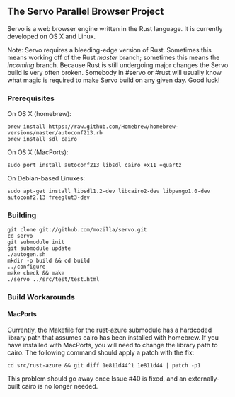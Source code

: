 ## The Servo Parallel Browser Project

Servo is a web browser engine written in the Rust language. It is
currently developed on OS X and Linux.

Note: Servo requires a bleeding-edge version of Rust. Sometimes this
means working off of the Rust _master_ branch; sometimes this means
the _incoming_ branch. Because Rust is still undergoing major changes
the Servo build is very often broken. Somebody in #servo or #rust
will usually know what magic is required to make Servo build on any
given day. Good luck!

### Prerequisites

On OS X (homebrew):

    brew install https://raw.github.com/Homebrew/homebrew-versions/master/autoconf213.rb
    brew install sdl cairo

On OS X (MacPorts):

    sudo port install autoconf213 libsdl cairo +x11 +quartz
    
On Debian-based Linuxes:

    sudo apt-get install libsdl1.2-dev libcairo2-dev libpango1.0-dev autoconf2.13 freeglut3-dev

### Building

    git clone git://github.com/mozilla/servo.git
    cd servo
    git submodule init
    git submodule update
    ./autogen.sh
    mkdir -p build && cd build
    ../configure
    make check && make
    ./servo ../src/test/test.html


### Build Workarounds

#### MacPorts

Currently, the Makefile for the rust-azure submodule has a hardcoded
library path that assumes cairo has been installed with homebrew. If
you have installed with MacPorts, you will need to change the library
path to cairo. The following command should apply a patch with the fix:

    cd src/rust-azure && git diff 1e811d44^1 1e811d44 | patch -p1

This problem should go away once Issue #40 is fixed, and an
externally-built cairo is no longer needed.
